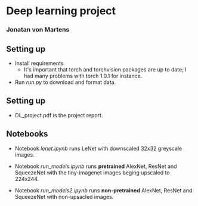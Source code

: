 # Deep learning project
### Jonatan von Martens

## Setting up

* Install requirements
    * It's important that torch and torchvision packages are up to date; I had many problems with torch 1.0.1 for instance.
* Run *run.py* to download and format data.

## Setting up

* DL_project.pdf is the project report.

## Notebooks

* Notebook *lenet.ipynb* runs LeNet with downscaled 32x32 greyscale images. 

* Notebook *run_models.ipynb* runs **pretrained** AlexNet, ResNet and SqueezeNet with the tiny-imagenet images beging upscaled to 224x244.

* Notebook *run_models2.ipynb* runs **non-pretrained** AlexNet, ResNet and SqueezeNet with non-upsacled images.
